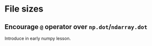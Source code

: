 # File sizes

## Encourage `@` operator over `np.dot`/`ndarray.dot`

Introduce in early numpy lesson.
